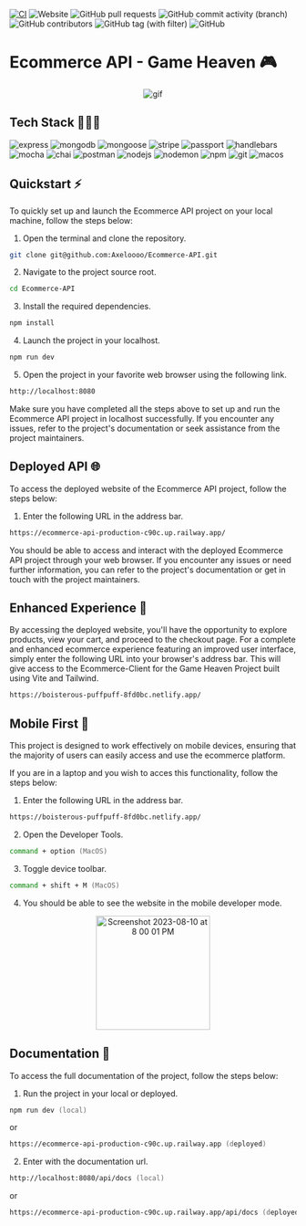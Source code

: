 [![CI](https://github.com/Axeloooo/eCommerce-Backend/actions/workflows/ci.yml/badge.svg)](https://github.com/Axeloooo/eCommerce-Backend/actions/workflows/ci.yml) ![Website](https://img.shields.io/website?url=https%3A%2F%2Fecommerce-api-production-c90c.up.railway.app%2F&logo=railway) ![GitHub pull requests](https://img.shields.io/github/issues-pr/Axeloooo/Ecommerce-API?logo=github)
 ![GitHub commit activity (branch)](https://img.shields.io/github/commit-activity/t/Axeloooo/Ecommerce-API?logo=github) ![GitHub contributors](https://img.shields.io/github/contributors/Axeloooo/Ecommerce-API?logo=github) ![GitHub tag (with filter)](https://img.shields.io/github/v/tag/Axeloooo/Ecommerce-API?logo=Github) ![GitHub](https://img.shields.io/github/license/Axeloooo/Ecommerce-API?logo=github)

# Ecommerce API - Game Heaven 🎮

<div align="center">
  <img src="https://github.com/Axeloooo/Ecommerce-API/assets/106788226/89bcaf74-f2b1-400c-bd09-976c55110cd9.gif" alt="gif">
</div>

## Tech Stack 👨🏼‍💻

![express](https://img.shields.io/badge/Express-000000.svg?style=for-the-badge&logo=Express&logoColor=white)
![mongodb](https://img.shields.io/badge/MongoDB-47A248.svg?style=for-the-badge&logo=MongoDB&logoColor=white)
![mongoose](https://img.shields.io/badge/Mongoose-880000.svg?style=for-the-badge&logo=Mongoose&logoColor=white)
![stripe](https://img.shields.io/badge/Stripe-008CDD.svg?style=for-the-badge&logo=Stripe&logoColor=white)
![passport](https://img.shields.io/badge/Passport-34E27A.svg?style=for-the-badge&logo=Passport&logoColor=white)
![handlebars](https://img.shields.io/badge/Handlebars.js-000000.svg?style=for-the-badge&logo=handlebarsdotjs&logoColor=white)
![mocha](https://img.shields.io/badge/Mocha-8D6748.svg?style=for-the-badge&logo=Mocha&logoColor=white)
![chai](https://img.shields.io/badge/Chai-A30701.svg?style=for-the-badge&logo=Chai&logoColor=white)
![postman](https://img.shields.io/badge/Postman-FF6C37.svg?style=for-the-badge&logo=Postman&logoColor=white)
![nodejs](https://img.shields.io/badge/Node.js-339933.svg?style=for-the-badge&logo=nodedotjs&logoColor=white)
![nodemon](https://img.shields.io/badge/Nodemon-76D04B.svg?style=for-the-badge&logo=Nodemon&logoColor=white)
![npm](https://img.shields.io/badge/npm-CB3837.svg?style=for-the-badge&logo=npm&logoColor=white)
![git](https://img.shields.io/badge/Git-F05032.svg?style=for-the-badge&logo=Git&logoColor=white)
![macos](https://img.shields.io/badge/macOS-000000.svg?style=for-the-badge&logo=macOS&logoColor=white)

## Quickstart ⚡️

To quickly set up and launch the Ecommerce API project on your local machine, follow the steps below:

1. Open the terminal and clone the repository.

```zsh
git clone git@github.com:Axeloooo/Ecommerce-API.git
```

2. Navigate to the project source root.

```zsh
cd Ecommerce-API
```

3. Install the required dependencies.

```zsh
npm install
```

4. Launch the project in your localhost.

```zsh
npm run dev
```

5. Open the project in your favorite web browser using the following link.

```zsh
http://localhost:8080
```

Make sure you have completed all the steps above to set up and run the Ecommerce API project in localhost successfully. If you encounter any issues, refer to the project's documentation or seek assistance from the project maintainers.

## Deployed API 🌐

To access the deployed website of the Ecommerce API project, follow the steps below:

1. Enter the following URL in the address bar.

```zsh
https://ecommerce-api-production-c90c.up.railway.app/
```

You should be able to access and interact with the deployed Ecommerce API project through your web browser. If you encounter any issues or need further information, you can refer to the project's documentation or get in touch with the project maintainers.

## Enhanced Experience 🎨

By accessing the deployed website, you'll have the opportunity to explore products, view your cart, and proceed to the checkout page. For a complete and enhanced ecommerce experience featuring an improved user interface, simply enter the following URL into your browser's address bar. This will give access to the Ecommerce-Client for the Game Heaven Project built using Vite and Tailwind.

```zsh
https://boisterous-puffpuff-8fd0bc.netlify.app/
```

## Mobile First 📱

This project is designed to work effectively on mobile devices, ensuring that the majority of users can easily access and use the ecommerce platform.

If you are in a laptop and you wish to acces this functionality, follow the steps below:

1. Enter the following URL in the address bar.

```zsh
https://boisterous-puffpuff-8fd0bc.netlify.app/
```

2. Open the Developer Tools.

```zsh
command + option (MacOS)
```

3. Toggle device toolbar.

```zsh
command + shift + M (MacOS)
```

4. You should be able to see the website in the mobile developer mode.

<div align="center">
  <img width="200" hieght="500"  alt="Screenshot 2023-08-10 at 8 00 01 PM" src="https://github.com/Axeloooo/Ecommerce-API/assets/106788226/8b0001b8-35d1-4670-8092-8e4db650e99f">
</div>

## Documentation 📖

To access the full documentation of the project, follow the steps below:

1. Run the project in your local or deployed.

```zsh
npm run dev (local)
```

or

```zsh
https://ecommerce-api-production-c90c.up.railway.app (deployed)
```
   
2. Enter with the documentation url.

 ```zsh
 http://localhost:8080/api/docs (local)
 ```

or

```zsh
https://ecommerce-api-production-c90c.up.railway.app/api/docs (deployed)
```




